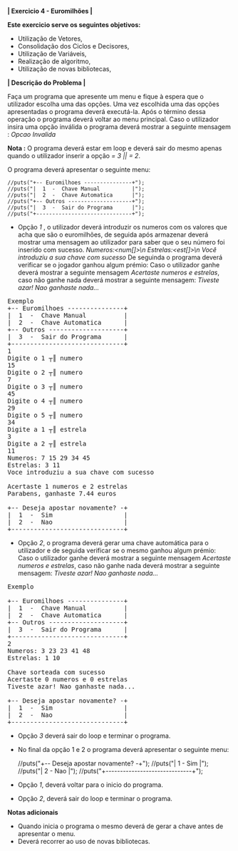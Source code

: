 **| Exercicio 4 - Euromilhões |**


**Este exercicio serve os seguintes objetivos:**

- Utilização de Vetores,
- Consolidação dos Ciclos e Decisores,
- Utilização de Variáveis,
- Realização de algoritmo,
- Utilização de novas bibliotecas,

**| Descrição do Problema |**

Faça um programa que apresente um menu e fique à espera que o utilizador escolha uma das opções.
Uma vez escolhida uma das opções apresentadas o programa deverá executá-la.
Após o término dessa operação o programa deverá voltar ao menu principal.
Caso o utilizador insira uma opção inválida o programa deverá mostrar a seguinte mensagem : *Opcao Invalida*

**Nota :** O programa deverá estar em loop e deverá sair do mesmo apenas quando o utilizador inserir a opção *<opcMenu> = 3 || <opcMenuFinal> = 2*.

O programa deverá apresentar o seguinte menu:

    //puts("+-- Euromilhoes ---------------+");
    //puts("|  1  -  Chave Manual          |");
    //puts("|  2  -  Chave Automatica      |");
    //puts("+-- Outros --------------------+"); 
    //puts("|  3  -  Sair do Programa      |");
    //puts("+------------------------------+");

- Opção *1* , o utilizador deverá introduzir os numeros com os valores que acha que são o euromilhões, de seguida após armazenar deverá mostrar uma mensagem ao utilizador 
  para saber que o seu número foi inserido com sucesso. *Numeros:<num[]>\n Estrelas:<est[]>\n Você introduziu a sua chave com sucesso* De seguinda o programa deverá verificar se o jogador ganhou algum prémio:
  Caso o utilizador ganhe deverá mostrar a seguinte mensagem *Acertaste <x> numeros e <x> estrelas*, caso não ganhe nada deverá mostrar a seguinte mensagem: *Tiveste azar! Nao ganhaste nada...*

<pre>
Exemplo
+-- Euromilhoes ---------------+
|  1  -  Chave Manual          |
|  2  -  Chave Automatica      |
+-- Outros --------------------+
|  3  -  Sair do Programa      |
+------------------------------+
1
Digite o 1 ┬║ numero
15
Digite o 2 ┬║ numero
7
Digite o 3 ┬║ numero
45
Digite o 4 ┬║ numero
29
Digite o 5 ┬║ numero
34
Digite a 1 ┬║ estrela
3
Digite a 2 ┬║ estrela
11
Numeros: 7 15 29 34 45
Estrelas: 3 11
Voce introduziu a sua chave com sucesso

Acertaste 1 numeros e 2 estrelas
Parabens, ganhaste 7.44 euros

+-- Deseja apostar novamente? -+
|  1  -  Sim                   |
|  2  -  Nao                   |
+------------------------------+
</pre>


- Opção *2*, o programa deverá gerar uma chave automática para o utilizador e de seguida verificar se o mesmo ganhou algum prémio:
  Caso o utilizador ganhe deverá mostrar a seguinte mensagem *Acertaste <x> numeros e <x> estrelas*, caso não ganhe nada deverá mostrar a seguinte mensagem: *Tiveste azar! Nao ganhaste nada...*

<pre>
Exemplo

+-- Euromilhoes ---------------+
|  1  -  Chave Manual          |
|  2  -  Chave Automatica      |
+-- Outros --------------------+
|  3  -  Sair do Programa      |
+------------------------------+
2
Numeros: 3 23 23 41 48
Estrelas: 1 10

Chave sorteada com sucesso
Acertaste 0 numeros e 0 estrelas
Tiveste azar! Nao ganhaste nada...

+-- Deseja apostar novamente? -+
|  1  -  Sim                   |
|  2  -  Nao                   |
+------------------------------+
</pre>

- Opção *3* deverá sair do loop e terminar o programa.

- No final da opção 1 e 2 o programa deverá apresentar o seguinte menu:

    //puts("+-- Deseja apostar novamente? -+");
    //puts("|  1  -  Sim                   |");
    //puts("|  2  -  Nao                   |");
    //puts("+------------------------------+");

- Opção *1*, deverá voltar para o inicio do programa.

- Opção *2*, deverá sair do loop e terminar o programa.


**Notas adicionais**

- Quando inicia o programa o mesmo deverá de gerar a chave antes de apresentar o menu.
- Deverá recorrer ao uso de novas bibliotecas.

